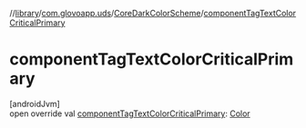 //[library](../../../index.md)/[com.glovoapp.uds](../index.md)/[CoreDarkColorScheme](index.md)/[componentTagTextColorCriticalPrimary](component-tag-text-color-critical-primary.md)

# componentTagTextColorCriticalPrimary

[androidJvm]\
open override val [componentTagTextColorCriticalPrimary](component-tag-text-color-critical-primary.md): [Color](https://developer.android.com/reference/kotlin/androidx/compose/ui/graphics/Color.html)
